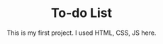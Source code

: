 <h1 style="text-align: center">To-do List</h1>
<p style="text-align: center">This is my first project. I used HTML, CSS, JS here.</p>
